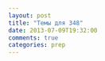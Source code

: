 ```yaml
---
layout: post
title: "Темы для 348"
date: 2013-07-09T19:32:00
comments: true
categories: prep 
---
```

